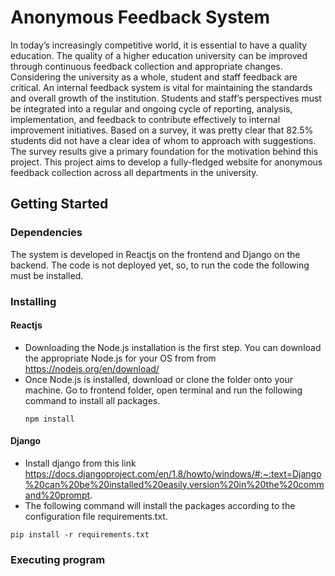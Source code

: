 # Anonymous Feedback System

In today’s increasingly competitive world, it is essential to have a quality education. The quality of a higher education university can be improved through continuous feedback collection and appropriate changes. Considering the university as a whole, student and staff feedback are critical. An internal feedback system is vital for maintaining the standards and overall growth of the institution. Students and staff’s perspectives must be integrated into a regular and ongoing cycle of reporting, analysis, implementation, and feedback to contribute effectively to internal improvement initiatives. Based on a survey, it was pretty clear that 82.5% students did not have a clear idea of whom to approach with suggestions. The survey results give a primary foundation for the motivation behind this project. This project aims to develop a fully-fledged website for anonymous feedback collection across all departments in the university.

## Getting Started

### Dependencies

The system is developed in Reactjs on the frontend and Django on the backend. The code is not deployed yet, so, to run the code the following must be installed. 

### Installing

#### Reactjs
* Downloading the Node.js installation is the first step. You can download the appropriate Node.js for your OS from from https://nodejs.org/en/download/
* Once Node.js is installed, download or clone the folder onto your machine. Go to frontend folder, open terminal and run the following command to install all packages.
  ```
  npm install
  ```
#### Django
* Install django from this link https://docs.djangoproject.com/en/1.8/howto/windows/#:~:text=Django%20can%20be%20installed%20easily,version%20in%20the%20command%20prompt.
* The following command will install the packages according to the configuration file requirements.txt.
 ```
pip install -r requirements.txt
 ```
### Executing program

